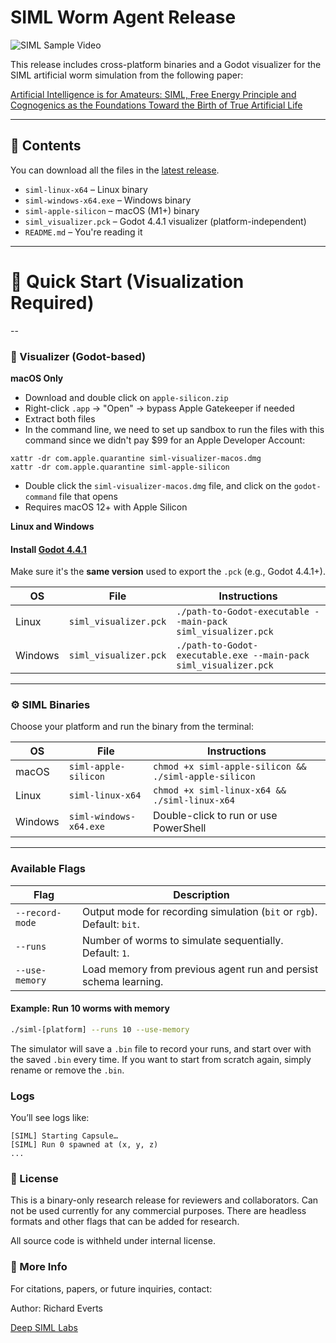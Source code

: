 # SIML Worm Agent Release

![SIML Sample Video](images/siml-run.gif)

This release includes cross-platform binaries and a Godot visualizer for the SIML artificial worm simulation from the following paper:

[Artificial Intelligence is for Amateurs: SIML, Free Energy Principle and Cognogenics as the Foundations Toward the Birth of True Artificial Life](https://www.siml.life/research/Artificial-Intelligence-is-for-Amateurs)

---

## 🐛 Contents

You can download all the files in the [latest release](https://github.com/SIML-Life/siml-release/releases/tag/v.0.1).

- `siml-linux-x64` – Linux binary
- `siml-windows-x64.exe` – Windows binary
- `siml-apple-silicon` – macOS (M1+) binary
- `siml_visualizer.pck` – Godot 4.4.1 visualizer (platform-independent)
- `README.md` – You're reading it

---

# 🚀 Quick Start (Visualization Required)

--

### 🧠 Visualizer (Godot-based)

**macOS Only**
- Download and double click on `apple-silicon.zip`
- Right-click `.app` → "Open" → bypass Apple Gatekeeper if needed
- Extract both files
- In the command line, we need to set up sandbox to run the files with this command since we didn't pay $99 for an Apple Developer Account:
```
xattr -dr com.apple.quarantine siml-visualizer-macos.dmg
xattr -dr com.apple.quarantine siml-apple-silicon
```
- Double click the `siml-visualizer-macos.dmg` file, and click on the `godot-command` file that opens
- Requires macOS 12+ with Apple Silicon

**Linux and Windows**

#### Install [Godot 4.4.1](https://godotengine.org/download)

Make sure it's the **same version** used to export the `.pck` (e.g., Godot 4.4.1+).

| OS      | File                 | Instructions                       |
|---------|----------------------|------------------------------------|
| Linux   | `siml_visualizer.pck`     | `./path-to-Godot-executable --main-pack siml_visualizer.pck` |
| Windows | `siml_visualizer.pck` | `./path-to-Godot-executable.exe --main-pack siml_visualizer.pck` |

---

### ⚙️ SIML Binaries

Choose your platform and run the binary from the terminal:

| OS      | File                 | Instructions                       |
|---------|----------------------|------------------------------------|
| macOS   | `siml-apple-silicon` | `chmod +x siml-apple-silicon && ./siml-apple-silicon` |
| Linux   | `siml-linux-x64`     | `chmod +x siml-linux-x64 && ./siml-linux-x64` |
| Windows | `siml-windows-x64.exe` | Double-click to run or use PowerShell |

---

### Available Flags

| Flag               | Description                                                                 |
|--------------------|-----------------------------------------------------------------------------|
| `--record-mode`    | Output mode for recording simulation (`bit` or `rgb`). Default: `bit`.     |
| `--runs`           | Number of worms to simulate sequentially. Default: `1`.                    |
| `--use-memory`     | Load memory from previous agent run and persist schema learning.           |            |

#### Example: Run 10 worms with memory

```bash
./siml-[platform] --runs 10 --use-memory
```

The simulator will save a `.bin` file to record your runs, and start over with the saved `.bin` every time. If you want to start from scratch again, simply rename or remove the `.bin`. 


### Logs
You’ll see logs like:
```
[SIML] Starting Capsule…
[SIML] Run 0 spawned at (x, y, z)
...

```

### 📜 License

This is a binary-only research release for reviewers and collaborators. Can not be used currently for any commercial purposes. There are headless formats and other flags that can be added for research.

All source code is withheld under internal license.

### 🔗 More Info

For citations, papers, or future inquiries, contact:

Author: Richard Everts

[Deep SIML Labs](https://www.siml.life)
